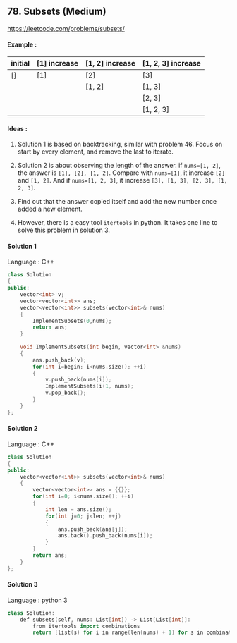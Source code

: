 ## **78. Subsets (Medium)** 

https://leetcode.com/problems/subsets/



#### Example :

| initial | [1] increase | [1, 2] increase | [1, 2, 3] increase |
| ------- | ------------ | --------------- | ------------------ |
| []      | [1]          | [2]             | [3]                |
|         |              | [1, 2]          | [1, 3]             |
|         |              |                 | [2, 3]             |
|         |              |                 | [1, 2, 3]          |



#### Ideas : 

1. Solution 1 is based on backtracking, similar with problem 46. Focus on start by every element, and remove the last to iterate. 

2. Solution 2 is about observing the length of the answer. if `nums=[1, 2]`, the answer is `[1], [2], [1, 2]`. Compare with `nums=[1]`, it increase `[2]` and `[1, 2]`. And if `nums=[1, 2, 3]`, it increase `[3], [1, 3], [2, 3], [1, 2, 3]`.

3. Find out that the answer copied itself and add the new number once added a new element.

4. However, there is a easy tool `itertools` in python. It takes one line to solve this problem in solution 3.



#### Solution 1

Language : C++

```C++
class Solution 
{
public:
    vector<int> v;
    vector<vector<int>> ans;
    vector<vector<int>> subsets(vector<int>& nums) 
    {
        ImplementSubsets(0,nums);
        return ans;
    }
    
    void ImplementSubsets(int begin, vector<int> &nums)
    {
        ans.push_back(v);
        for(int i=begin; i<nums.size(); ++i) 
        {
            v.push_back(nums[i]);
            ImplementSubsets(i+1, nums);
            v.pop_back();
        }
    }
};
```



#### Solution 2

Language : C++

```C++
class Solution 
{
public:
    vector<vector<int>> subsets(vector<int>& nums) 
    {
        vector<vector<int>> ans = {{}};
        for(int i=0; i<nums.size(); ++i)
        {
            int len = ans.size();
            for(int j=0; j<len; ++j)
            {
                ans.push_back(ans[j]);
                ans.back().push_back(nums[i]);
            }
        }
        return ans;
    }
};
```



#### Solution 3

Language : python 3

```C++
class Solution:
    def subsets(self, nums: List[int]) -> List[List[int]]:
        from itertools import combinations
        return [list(s) for i in range(len(nums) + 1) for s in combinations(nums, i)]
```



